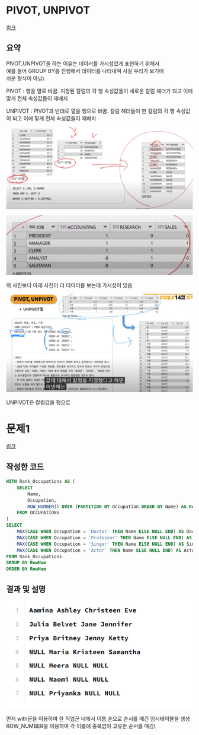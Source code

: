 # PIVOT, UNPIVOT
<a href="https://www.youtube.com/watch?v=FINRIH6Bmq0/">링크</a>

## 요약

PIVOT,UNPIVOT을 하는 이유는 데이러를 가시성있게 표현하기 위해서\
예를 들어 GROUP BY를 진행해서 데이터를 나타내며 사실 우리가 보기에\
쉬운 형식이 아님\

PIVOT : 행을 열로 바꿈. 지정된 칼럼의 각 행 속성값들이 새로운 칼럼 헤더가 되고 이에 맞게 전체 속성값들이 재배치

UNPIVOT : PIVOT과 반대로 열을 행으로 바꿈. 칼럼 헤더들이 한 칼럼의 각 행 속성값이 되고 이에 맞게 전체 속성값들이 재배치

![PIVOT_X](/SQL/img/20241125_133317.png)


![PIVOT_O](/SQL/img/20241125_133356.png)

위 사진보다 아래 사진이 더 데이터를 보는데 가시성이 있음

![UNPIVOT](/SQL/img/20241125_134950.png)

UNPIVOT은 칼럼값을 행으로


# 문제1

<a href="https://www.hackerrank.com/challenges/occupations/problem/">링크</a>

## 작성한 코드
```sql
WITH Rank_Occupations AS (
    SELECT
        Name,
        Occupation,
        ROW_NUMBER() OVER (PARTITION BY Occupation ORDER BY Name) AS RowNum
    FROM OCCUPATIONS
)
SELECT
    MAX(CASE WHEN Occupation = 'Doctor' THEN Name ELSE NULL END) AS Doctor,
    MAX(CASE WHEN Occupation = 'Professor' THEN Name ELSE NULL END) AS Professor,
    MAX(CASE WHEN Occupation = 'Singer' THEN Name ELSE NULL END) AS Singer,
    MAX(CASE WHEN Occupation = 'Actor' THEN Name ELSE NULL END) AS Actor
FROM Rank_Occupations
GROUP BY RowNum
ORDER BY RowNum
```

## 결과 및 설명
![스크린샷](/SQL/img/20241125_144009.png)

먼저 with문을 이용하여 한 직업군 내에서 이름 순으로 순서를 매긴 임시테이블을 생성\
ROW_NUMBER을 이용하여 각 이름에 중복없이 고유한 순서를 매김\

